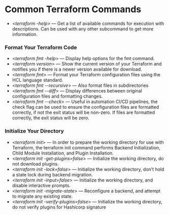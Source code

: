 # Common Terraform Commands

- <*terraform -help*> — Get a list of available commands for execution with descriptions. Can be used with any other subcommand to get more information.

### Format Your Terraform Code
- <*terraform fmt -help*>  — Display help options for the fmt command.
- <*terraform version*>  — Show the current version of your Terraform and notifies you if there is a newer version available for download.
- <*terraform fmt*>  — Format your Terraform configuration files using the HCL language standard.
- <*terraform fmt  --recursive*>  — Also format files in subdirectories
- <*terraform fmt --diff*>  — Display differences between original configuration files and formatting changes.
- <*terraform fmt --check*>  — Useful in automation CI/CD pipelines, the check flag can be used to ensure the configuration files are formatted correctly, if not the exit status will be non-zero. If files are formatted correctly, the exit status will be zero.

### Initialize Your Directory
- <*terraform init*>  — In order to prepare the working directory for use with Terraform, the terraform init command performs Backend Initialization, Child Module Installation, and Plugin Installation.
- <*terraform init -get-plugins=false*>  — Initialize the working directory, do not download plugins.
- <*terraform init -lock=false*>  — Initialize the working directory, don’t hold a state lock during backend migration.
- <*terraform init -input=false*>  — Initialize the working directory, and disable interactive prompts.
- <*terraform init -migrate-state*>  — Reconfigure a backend, and attempt to migrate any existing state.
- <*terraform init -verify-plugins=false*>  — Initialize the working directory, do not verify plugins for Hashicorp signature